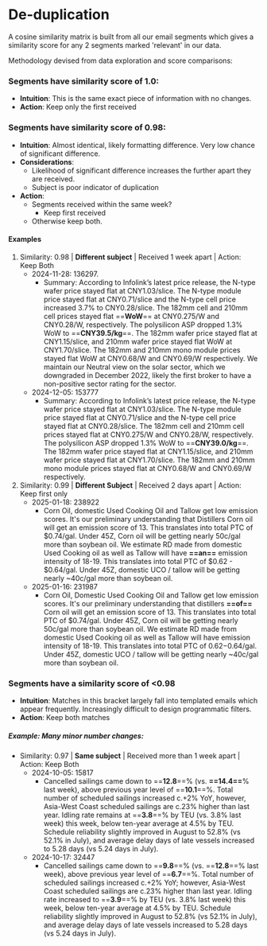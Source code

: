 # De-duplication
A cosine similarity matrix is built from all our email segments which gives a similarity score for any 2 segments marked 'relevant' in our data.

Methodology devised from data exploration and score comparisons:
### Segments have similarity score of 1.0: 
- **Intuition**: This is the same exact piece of information with no changes.
- **Action**: Keep only the first received
### Segments have similarity score of 0.98:
- **Intuition**: Almost identical, likely formatting difference. Very low chance of significant difference.
- **Considerations**: 
	- Likelihood of significant difference increases the further apart they are received. 
	- Subject is poor indicator of duplication
- **Action**: 
	- Segments received within the same week?
		- Keep first received
	- Otherwise keep both.
#### **Examples** 
1. Similarity: 0.98 | **Different subject** | Received 1 week apart | Action: Keep Both
	- 2024-11-28: 136297.
		- Summary: According to Infolink’s latest price release, the N-type wafer price stayed flat at CNY1.03/slice. The N-type module price stayed flat at CNY0.71/slice and the N-type cell price increased 3.7% to CNY0.28/slice. The 182mm cell and 210mm cell prices stayed flat ==**WoW**== at CNY0.275/W and CNY0.28/W, respectively. The polysilicon ASP dropped 1.3% WoW to ==**CNY39.5/kg**==. The 182mm wafer price stayed flat at CNY1.15/slice, and 210mm wafer price stayed flat WoW at CNY1.70/slice. The 182mm and 210mm mono module prices stayed flat WoW at CNY0.68/W and CNY0.69/W respectively. We maintain our Neutral view on the solar sector, which we downgraded in December 2022, likely the first broker to have a non-positive sector rating for the sector.
	- 2024-12-05: 153777
		- Summary: According to Infolink’s latest price release, the N-type wafer price stayed flat at CNY1.03/slice. The N-type module price stayed flat at CNY0.71/slice and the N-type cell price stayed flat at CNY0.28/slice. The 182mm cell and 210mm cell prices stayed flat at CNY0.275/W and CNY0.28/W, respectively. The polysilicon ASP dropped 1.3% WoW to ==**CNY39.0/kg**==. The 182mm wafer price stayed flat at CNY1.15/slice, and 210mm wafer price stayed flat at CNY1.70/slice. The 182mm and 210mm mono module prices stayed flat at CNY0.68/W and CNY0.69/W respectively.
2.  Similarity: 0.99 | **Different Subject** | Received 2 days apart | Action: Keep first only
	- 2025-01-18: 238922
		- Corn Oil, domestic Used Cooking Oil and Tallow get low emission scores. It's our preliminary understanding that Distillers Corn oil will get an emission score of 13. This translates into total PTC of $0.74/gal. Under 45Z, Corn oil will be getting nearly 50c/gal more than soybean oil. We estimate RD made from domestic Used Cooking oil as well as Tallow will have **==an==** emission intensity of 18-19. This translates into total PTC of $0.62 - $0.64/gal. Under 45Z, domestic UCO / tallow will be getting nearly ~40c/gal more than soybean oil.
	- 2025-01-16: 231987
		- Corn Oil, Domestic Used Cooking Oil and Tallow get low emission scores. It's our preliminary understanding that distillers **==of==** Corn oil will get an emission score of 13. This translates into total PTC of $0.74/gal. Under 45Z, Corn oil will be getting nearly 50c/gal more than soybean oil. We estimate RD made from domestic Used Cooking oil as well as Tallow will have emission intensity of 18-19. This translates into total PTC of $0.62 -$0.64/gal. Under 45Z, domestic UCO / tallow will be getting nearly ~40c/gal more than soybean oil.

### Segments have a similarity score of <0.98
- **Intuition**: Matches in this bracket largely fall into templated emails which appear frequently. Increasingly difficult to design programmatic filters.
- **Action**: Keep both matches
##### **Example:** Many minor number changes:
- Similarity: 0.97 | **Same subject** | Received more than 1 week apart | Action: Keep Both
	- 2024-10-05: 15817
		- Cancelled sailings came down to ==**12.8**==% (vs. **==14.4==**% last week), above previous year level of ==**10.1**==%. Total number of scheduled sailings increased c.+2% YoY, however, Asia-West Coast scheduled sailings are c.23% higher than last year. Idling rate remains at ==**3.8**==% by TEU (vs. 3.8% last week) this week, below ten-year average at 4.5% by TEU. Schedule reliability slightly improved in August to 52.8% (vs 52.1% in July), and average delay days of late vessels increased to 5.28 days (vs 5.24 days in July).
	- 2024-10-17: 32447
		- Cancelled sailings came down to ==**9.8**==% (vs. ==**12.8**==% last week), above previous year level of ==**6.7**==%. Total number of scheduled sailings increased c.+2% YoY; however, Asia-West Coast scheduled sailings are c.23% higher than last year. Idling rate increased to ==**3.9**==% by TEU (vs. 3.8% last week) this week, below ten-year average at 4.5% by TEU. Schedule reliability slightly improved in August to 52.8% (vs 52.1% in July), and average delay days of late vessels increased to 5.28 days (vs 5.24 days in July).
